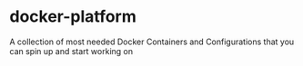 # docker-platform
A collection of most needed Docker Containers and Configurations that you can spin up and start working on
